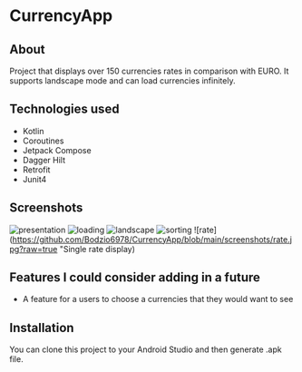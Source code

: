 # CurrencyApp

## About

Project that displays over 150 currencies rates in comparison with EURO. It supports landscape mode and can load currencies infinitely.

## Technologies used

- Kotlin
- Coroutines
- Jetpack Compose
- Dagger Hilt
- Retrofit
- Junit4

## Screenshots 

![presentation](https://github.com/Bodzio6978/CurrencyApp/blob/main/screenshots/presentation.jpg?raw=true "General look of the app")
![loading](https://github.com/Bodzio6978/CurrencyApp/blob/main/screenshots/loading.jpg?raw=true "Loading currencies infinitely")
![landscape](https://github.com/Bodzio6978/CurrencyApp/blob/main/screenshots/landscape.jpg?raw=true "Support for landscape mode")
![sorting](https://github.com/Bodzio6978/CurrencyApp/blob/main/screenshots/sorting.jpg?raw=true "Sorting feature for rates")
![rate](https://github.com/Bodzio6978/CurrencyApp/blob/main/screenshots/rate.jpg?raw=true "Single rate display)


## Features I could consider adding in a future

- A feature for a users to choose a currencies that they would want to see

## Installation

You can clone this project to your Android Studio and then generate .apk file.
